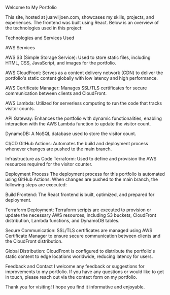 Welcome to My Portfolio

This site, hosted at juanviljoen.com, showcases my skills, projects, and experiences. The frontend was built using React. Below is an overview of the technologies used in this project:

Technologies and Services Used

AWS Services

AWS S3 (Simple Storage Service):
Used to store static files, including HTML, CSS, JavaScript, and images for the portfolio.

AWS CloudFront:
Serves as a content delivery network (CDN) to deliver the portfolio's static content globally with low latency and high performance.

AWS Certificate Manager:
Manages SSL/TLS certificates for secure communication between clients and CloudFront.

AWS Lambda:
Utilized for serverless computing to run the code that tracks visitor counts.

API Gateway:
Enhances the portfolio with dynamic functionalities, enabling interaction with the AWS Lambda function to update the visitor count.

DynamoDB:
A NoSQL database used to store the visitor count.

CI/CD
GitHub Actions:
Automates the build and deployment process whenever changes are pushed to the main branch.

Infrastructure as Code
Terraform:
Used to define and provision the AWS resources required for the visitor counter.

Deployment Process
The deployment process for this portfolio is automated using GitHub Actions. When changes are pushed to the main branch, the following steps are executed:

Build Frontend:
The React frontend is built, optimized, and prepared for deployment.

Terraform Deployment:
Terraform scripts are executed to provision or update the necessary AWS resources, including S3 buckets, CloudFront distribution, Lambda functions, and DynamoDB tables.

Secure Communication:
SSL/TLS certificates are managed using AWS Certificate Manager to ensure secure communication between clients and the CloudFront distribution.

Global Distribution:
CloudFront is configured to distribute the portfolio's static content to edge locations worldwide, reducing latency for users.

Feedback and Contact
I welcome any feedback or suggestions for improvements to my portfolio. If you have any questions or would like to get in touch, please reach out via the contact form on my portfolio.

Thank you for visiting! I hope you find it informative and enjoyable.

